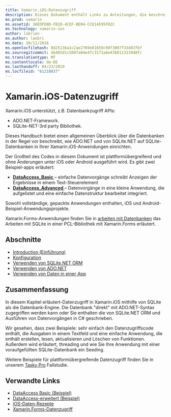 ```yaml
---
title: Xamarin.iOS-Datenzugriff
description: Dieses Dokument enthält Links zu Anleitungen, die beschreiben, wie Sie mit lokalen Datenbanken in einer Xamarin.iOS-Anwendung arbeiten. Verknüpfter Inhalt wird von SQLite.NET ADO.NET und vieles mehr erläutert.
ms.prod: xamarin
ms.assetid: 3AEDFD8D-FB10-4CEF-BE04-CCD14E95F02C
ms.technology: xamarin-ios
author: lobrien
ms.author: laobri
ms.date: 10/11/2016
ms.openlocfilehash: 8d2513ba1c2ae2769e81659c98f3897f33d83fbf
ms.sourcegitcommit: 4b402d1c508fa84e4fc3171a6e43b811323948fc
ms.translationtype: MT
ms.contentlocale: de-DE
ms.lasthandoff: 04/23/2019
ms.locfileid: "61218037"
---
```

# <a name="xamarinios-data-access"></a>Xamarin.iOS-Datenzugriff

Xamarin.iOS unterstützt, z.B. Datenbankzugriff APIs:

-  ADO.NET-Framework.
-  SQLite-NET-3rd party Bibliothek.

Dieses Handbuch bietet einen allgemeinen Überblick über die Datenbanken in der Regel vor beschreibt, wie ADO.NET und von SQLite.NET auf SQLite-Datenbanken in Ihrer Xamarin.iOS-Anwendungen einrichten. 

Der Großteil des Codes in diesem Dokument ist plattformübergreifend und ohne Änderungen unter iOS oder Android ausgeführt wird. Es gibt zwei Beispiel-apps erläutert:

-  [**DataAccess_Basic** ](https://github.com/xamarin/mobile-samples/tree/master/DataAccess/Basic) – einfache Datenvorgänge schreibt Anzeigen der Ergebnisse in einem Text-Steuerelement
-  [**DataAccess_Advanced** ](https://github.com/xamarin/mobile-samples/tree/master/DataAccess/Advanced) – Datenvorgänge in eine kleine Anwendung, die aufgelistet und eine einfache Datenstruktur bearbeitet integriert.

Sowohl vollständige, gepackte Anwendungen enthalten, iOS und Android-Beispiel-Anwendungsprojekte.

Xamarin.Forms-Anwendungen finden Sie in [arbeiten mit Datenbanken](~/xamarin-forms/app-fundamentals/databases.md) das Arbeiten mit SQLite in einer PCL-Bibliothek mit Xamarin.Forms erläutert.

## <a name="sections"></a>Abschnitte

-  [Introduction (Einführung)](introduction.md)
-  [Konfiguration](configuration.md)
-  [Verwenden von SQLite.NET ORM](using-sqlite-orm.md)
-  [Verwenden von ADO.NET](using-adonet.md)
-  [Verwenden von Daten in einer App](using-data-in-an-app.md)

## <a name="summary"></a>Zusammenfassung

In diesem Kapitel erläutert-Datenzugriff in Xamarin.iOS mithilfe von SQLite als die Datenbank-Engine. Die Datenbank "direkt" mit ADO.NET-Syntax zugegriffen werden kann oder Sie enthalten die von SQLite.NET ORM und Ausführen von Datenvorgängen in C# geschrieben.

Wir gesehen, dass zwei Beispiele: sehr einfach den Datenzugriffscode enthält, die Ausgaben in einem Textfeld und eine einfache Anwendung, die enthält erstellen, lesen, aktualisieren und Löschen von Funktionen. Außerdem wird erläutert, threading und wie Sie Ihre Anwendung mit einer voraufgefüllten SQLite-Datenbank ein Seeding.

Weitere Beispiele für plattformübergreifende Datenzugriff finden Sie in unserem [Tasky Pro](~/cross-platform/app-fundamentals/building-cross-platform-applications/case-study-tasky.md) Fallstudie.

## <a name="related-links"></a>Verwandte Links

- [DataAccess Basic (Beispiel)](https://github.com/xamarin/mobile-samples/tree/master/DataAccess/Basic)
- [DataAccess-erweitert (Beispiel)](https://github.com/xamarin/mobile-samples/tree/master/DataAccess/Advanced)
- [iOS-Daten-Rezepte](https://github.com/xamarin/recipes/tree/master/Recipes/ios/data/sqlite)
- [Xamarin.Forms-Datenzugriff](~/xamarin-forms/app-fundamentals/databases.md)
